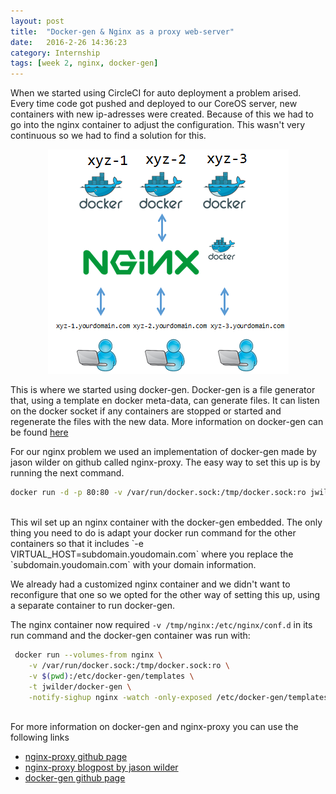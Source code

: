 ```yaml
---
layout: post
title:  "Docker-gen & Nginx as a proxy web-server"
date:   2016-2-26 14:36:23
category: Internship
tags: [week 2, nginx, docker-gen]
---
```



When we started using CircleCI for auto deployment a problem arised. Every time code got pushed and deployed to our CoreOS server, new containers with new ip-adresses were created. Because of this we had to go into the nginx container to adjust the configuration. This wasn't very continuous so we had to find a solution for this.

<!--more-->

<div style="text-align:center"><img src ="/images/stageWeek2/flow.png" style="max-width:100%"/></div>

This is where we started using docker-gen. Docker-gen is a file generator that, using a template en docker meta-data, can generate files. It can listen on the docker socket if any containers are stopped or started and regenerate the files with the new data. More information on docker-gen can be found <a href="https://github.com/jwilder/docker-gen">here</a>

For our nginx problem we used an implementation of docker-gen made by jason wilder on github called nginx-proxy. 
The easy way to set this up is by running the next command.

```bash
docker run -d -p 80:80 -v /var/run/docker.sock:/tmp/docker.sock:ro jwilder/nginx-proxy
```
<br />
This wil set up an nginx container with the docker-gen embedded. The only thing you need to do is adapt your docker run command for the other containers so that it includes `-e VIRTUAL_HOST=subdomain.youdomain.com` where you replace the `subdomain.youdomain.com` with your domain information.

We already had a customized nginx container and we didn't want to reconfigure that one so we opted for the other way of setting this up, using a separate container to run docker-gen.

The nginx container now required `-v /tmp/nginx:/etc/nginx/conf.d` in its run command and the docker-gen container was run with:

```bash
 docker run --volumes-from nginx \
    -v /var/run/docker.sock:/tmp/docker.sock:ro \
    -v $(pwd):/etc/docker-gen/templates \
    -t jwilder/docker-gen \
    -notify-sighup nginx -watch -only-exposed /etc/docker-gen/templates/nginx.tmpl /etc/nginx/conf.d/default.conf
```
<br />
For more information on docker-gen and nginx-proxy you can use the following links

<div>
<ul class="default">
	<li><a href="https://github.com/jwilder/nginx-proxy"> nginx-proxy github page</a></li>
	<li><a href="http://jasonwilder.com/blog/2014/03/25/automated-nginx-reverse-proxy-for-docker/">nginx-proxy blogpost by jason wilder</a></li>
	<li><a href="https://github.com/jwilder/docker-gen"> docker-gen github page</a></li>
</ul>
</div>
